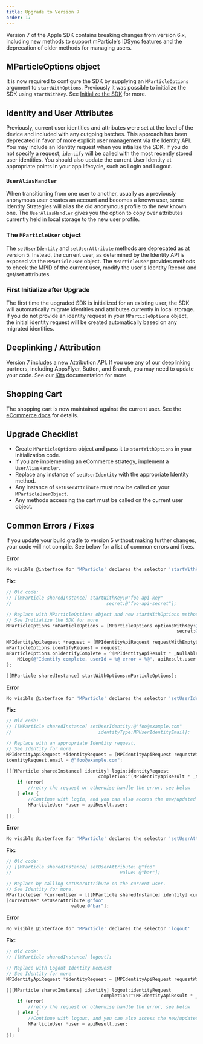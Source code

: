 ```yaml
---
title: Upgrade to Version 7
order: 17
---
```


Version 7 of the Apple SDK contains breaking changes from version 6.x, including new methods to support mParticle's IDSync features and the deprecation of older methods for managing users. 

## MParticleOptions object

It is now required to configure the SDK by supplying an `MParticleOptions` argument to `startWithOptions`. Previously it was possible to initialize the SDK using `startWithKey`. See [Initialize the SDK]() for more.

## Identity and User Attributes

Previously, current user identities and attributes were set at the level of the device and included with any outgoing batches. This approach has been deprecated in favor of more explicit user management via the Identity API. You may include an Identity request when you intialize the SDK. If you do not specify a request, `identify` will be called with the most recently stored user identities. You should also update the current User Identity at appropriate points in your app lifecycle, such as Login and Logout.

### `UserAliasHandler`

When transitioning from one user to another, usually as a previously anonymous user creates an account and becomes a known user, some Identity Strategies will alias the old anonymous profile to the new known one. The `UserAliasHandler` gives you the option to copy over attributes currently held in local storage to the new user profile.

### The `MParticleUser` object

The `setUserIdentity` and `setUserAttribute` methods are deprecated as at version 5. Instead, the current user, as determined by the Identity API is exposed via the `MParticleUser` object. The `MParticleUser` provides methods to check the MPID of the current user, modify the user's Identity Record and get/set attributes.

### First Initialize after Upgrade

The first time the upgraded SDK is initialized for an existing user, the SDK will automatically migrate identities and attributes currently in local storage. If you do not provide an identity request in your `MParticleOptions` object, the initial identity request will be created automatically based on any migrated identities.

## Deeplinking / Attribution

Version 7 includes a new Attribution API. If you use any of our deeplinking partners, including AppsFlyer, Button, and Branch, you may need to update your code. See our [Kits](/developers/sdk/ios/kits#deep-linking) documentation for more.

## Shopping Cart

The shopping cart is now maintained against the current user. See the [eCommerce docs](/developers/sdk/ios/ecommerce#product-events) for details.

## Upgrade Checklist

* Create `MParticleOptions` object and pass it to `startWithOptions` in your initialization code.
* If you are implementing an eCommerce strategy, implement a `UserAliasHandler`.
* Replace any instance of `setUserIdentity` with the appropriate Identity method.
* Any instance of `setUserAttribute` must now be called on your `MParticleUserObject`.
* Any methods accessing the cart must be called on the current user object.

## Common Errors / Fixes

If you update your build.gradle to version 5 without making further changes, your code will not compile. See below for a list of common errors and fixes.

**Error**
~~~bash
No visible @interface for 'MParticle' declares the selector 'startWithKey:secret:'
~~~

**Fix:**
~~~objectivec
// Old code:
// [[MParticle sharedInstance] startWithKey:@"foo-api-key"
//                                   secret:@"foo-api-secret"];

// Replace with MParticleOptions object and new startWithOptions method
// See Initialize the SDK for more
MParticleOptions *mParticleOptions = [MParticleOptions optionsWithKey:@"foo-api-key"
                                                               secret:@"foo-api-secret"];

MPIdentityApiRequest *request = [MPIdentityApiRequest requestWithEmptyUser];
mParticleOptions.identifyRequest = request;
mParticleOptions.onIdentifyComplete = ^(MPIdentityApiResult * _Nullable apiResult, NSError * _Nullable error) {
    NSLog(@"Identify complete. userId = %@ error = %@", apiResult.user.userId, error);
};

[[MParticle sharedInstance] startWithOptions:mParticleOptions];
~~~

**Error**
~~~bash
No visible @interface for 'MParticle' declares the selector 'setUserIdentity:identityType:'
~~~

**Fix:**
~~~objectivec
// Old code:
// [[MParticle sharedInstance] setUserIdentity:@"foo@example.com"
//                                identityType:MPUserIdentityEmail];

// Replace with an appropriate Identity request.
// See Identity for more.
MPIdentityApiRequest *identityRequest = [MPIdentityApiRequest requestWithEmptyUser];
identityRequest.email = @"foo@example.com";

[[[MParticle sharedInstance] identity] login:identityRequest
                                  completion:^(MPIdentityApiResult * _Nullable apiResult, NSError * _Nullable error) {
    if (error)           
        //retry the request or otherwise handle the error, see below
    } else {
        //Continue with login, and you can also access the new/updated user:
        MParticleUser *user = apiResult.user;
    }
}];
~~~

**Error**
~~~bash
No visible @interface for 'MParticle' declares the selector 'setUserAttribute:value:'
~~~

**Fix:**
~~~objectivec
// Old code:
// [[MParticle sharedInstance] setUserAttribute: @"foo"
//                                        value: @"bar"];

// Replace by calling setUserAttribute on the current user.
// See Identity for more.
MParticleUser *currentUser = [[[MParticle sharedInstance] identity] currentUser];
[currentUser setUserAttribute:@"foo" 
                        value:@"bar"];
~~~

**Error**
~~~bash
No visible @interface for 'MParticle' declares the selector 'logout'
~~~

**Fix:**
~~~objectivec
// Old code:
// [[MParticle sharedInstance] logout];

// Replace with Logout Identity Request
// See Identity for more
MPIdentityApiRequest *identityRequest = [MPIdentityApiRequest requestWithEmptyUser];

[[[MParticle sharedInstance] identity] logout:identityRequest
                                   completion:^(MPIdentityApiResult * _Nullable apiResult, NSError * _Nullable error) {
    if (error)           
        //retry the request or otherwise handle the error, see below
    } else {
        //Continue with logout, and you can also access the new/updated user:
        MParticleUser *user = apiResult.user;
    }
}];
~~~

